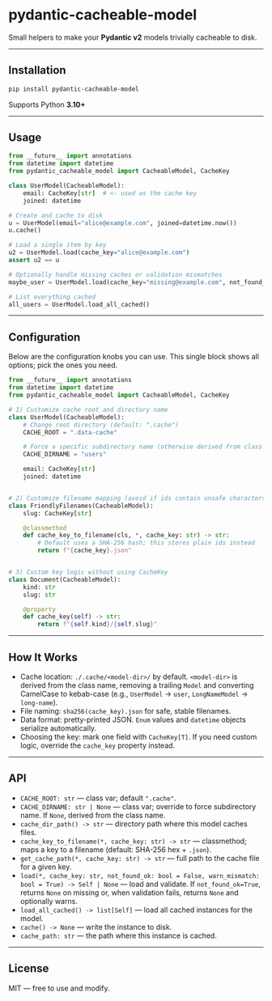 # pydantic-cacheable-model

Small helpers to make your **Pydantic v2** models trivially cacheable to disk.

---

## Installation

```bash
pip install pydantic-cacheable-model
```

Supports Python **3.10+**

---

## Usage

```py
from __future__ import annotations
from datetime import datetime
from pydantic_cacheable_model import CacheableModel, CacheKey

class UserModel(CacheableModel):
    email: CacheKey[str]  # <- used as the cache key
    joined: datetime

# Create and cache to disk
u = UserModel(email="alice@example.com", joined=datetime.now())
u.cache()

# Load a single item by key
u2 = UserModel.load(cache_key="alice@example.com")
assert u2 == u

# Optionally handle missing caches or validation mismatches
maybe_user = UserModel.load(cache_key="missing@example.com", not_found_ok=True)

# List everything cached
all_users = UserModel.load_all_cached()
```

---

## Configuration

Below are the configuration knobs you can use. This single block shows all options; pick the ones you need.

```py
from __future__ import annotations
from datetime import datetime
from pydantic_cacheable_model import CacheableModel, CacheKey

# 1) Customize cache root and directory name
class UserModel(CacheableModel):
    # Change root directory (default: ".cache")
    CACHE_ROOT = ".data-cache"

    # Force a specific subdirectory name (otherwise derived from class name)
    CACHE_DIRNAME = "users"

    email: CacheKey[str]
    joined: datetime


# 2) Customize filename mapping (avoid if ids contain unsafe characters)
class FriendlyFilenames(CacheableModel):
    slug: CacheKey[str]

    @classmethod
    def cache_key_to_filename(cls, *, cache_key: str) -> str:
        # Default uses a SHA-256 hash; this stores plain ids instead
        return f"{cache_key}.json"


# 3) Custom key logic without using CacheKey
class Document(CacheableModel):
    kind: str
    slug: str

    @property
    def cache_key(self) -> str:
        return f"{self.kind}/{self.slug}"
```

---

## How It Works

- Cache location: `./.cache/<model-dir>/` by default. `<model-dir>` is derived from the class name, removing a trailing `Model` and converting CamelCase to kebab-case (e.g., `UserModel` → `user`, `LongNameModel` → `long-name`).
- File naming: `sha256(cache_key).json` for safe, stable filenames.
- Data format: pretty-printed JSON. `Enum` values and `datetime` objects serialize automatically.
- Choosing the key: mark one field with `CacheKey[T]`. If you need custom logic, override the `cache_key` property instead.

---

## API

- `CACHE_ROOT: str` — class var; default `".cache"`.
- `CACHE_DIRNAME: str | None` — class var; override to force subdirectory name. If `None`, derived from the class name.
- `cache_dir_path() -> str` — directory path where this model caches files.
- `cache_key_to_filename(*, cache_key: str) -> str` — classmethod; maps a key to a filename (default: SHA-256 hex + `.json`).
- `get_cache_path(*, cache_key: str) -> str` — full path to the cache file for a given key.
- `load(*, cache_key: str, not_found_ok: bool = False, warn_mismatch: bool = True) -> Self | None` — load and validate. If `not_found_ok=True`, returns `None` on missing or, when validation fails, returns `None` and optionally warns.
- `load_all_cached() -> list[Self]` — load all cached instances for the model.
- `cache() -> None` — write the instance to disk.
- `cache_path: str` — the path where this instance is cached.

---

## License

MIT — free to use and modify.
